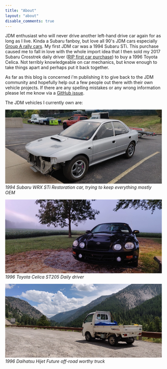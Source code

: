 ```yaml
---
title: "About"
layout: "about"
disable_comments: true
---
```


JDM enthusiast who will never drive another left-hand drive car again for as long as I live. Kinda a Subaru fanboy, but love all 90's JDM cars especially [Group A rally cars](https://en.wikipedia.org/wiki/Group_A#Rally_Cars). My first JDM car was a 1994 Subaru STi. This purchase caused me to fall in love with the whole import idea that I then sold my 2017 Subaru Crosstrek daily driver ([RIP first car purchase](/images/2017-crosstrek.jpg)) to buy a 1996 Toyota Celica. Not terribly knowledgeable on car mechanics, but know enough to take things apart and perhaps put it back together.

As far as this blog is concerned i'm publishing it to give back to the JDM community and hopefully help out a few people out there with their own vehicle projects. If there are any spelling mistakes or any wrong information please let me know via a [GitHub issue](https://github.com/NYPD/nypd.github.io/issues).

The JDM vehicles I currently own are:

![1994 Subaru WRX STi post body paint job](/images/about/sd/1994-sti.webp)*1994 Subaru WRX STi* *Restoration car, trying to keep everything mostly OEM*

![1996 Toyota Celica ST205 in field](/images/about/sd/1996-celica.webp)*1996 Toyota Celica ST205* *Daily driver*

![1996 Daihatsu Hijet with Wyoming mountains in background](/images/about/sd/1996-hijet.webp)*1996 Daihatsu Hijet* *Future off-road worthy truck*
